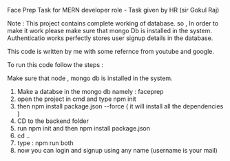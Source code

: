 Face Prep Task for MERN developer role - Task given by HR (sir Gokul Raj)

Note :  This project contains complete working of database. so , In order to make it work please make sure that mongo Db is installed in the system.
Authenticatio works perfectly stores user signup details in the database.

This code is written by me with some refernce from youtube and google.

To run this code follow the steps :

Make sure that node , mongo db is installed in the system.

1. Make a databse in the mongo db namely : faceprep
2. open the project in cmd and type npm init
3. then npm install package.json --force ( it will install all the dependencies )
4. CD to the backend folder 
5. run npm init and then npm install package.json
6. cd ..
7. type : npm run both
8. now you can login and signup using any name (username is your mail)

